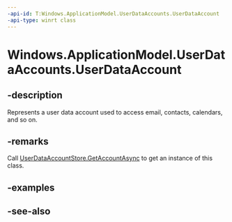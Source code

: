 ```yaml
---
-api-id: T:Windows.ApplicationModel.UserDataAccounts.UserDataAccount
-api-type: winrt class
---
```


<!-- Class syntax.
public class UserDataAccount : Windows.ApplicationModel.UserDataAccounts.IUserDataAccount, Windows.ApplicationModel.UserDataAccounts.IUserDataAccount2, Windows.ApplicationModel.UserDataAccounts.IUserDataAccount3, Windows.ApplicationModel.UserDataAccounts.IUserDataAccount4
-->

# Windows.ApplicationModel.UserDataAccounts.UserDataAccount

## -description
Represents a user data account used to access email, contacts, calendars, and so on.

## -remarks
Call [UserDataAccountStore.GetAccountAsync](userdataaccountstore_getaccountasync.md) to get an instance of this class.

## -examples

## -see-also
